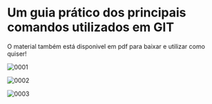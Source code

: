 # Um guia prático dos principais comandos utilizados em GIT

O material também está disponivel em pdf para baixar e utilizar como quiser!

![0001](https://user-images.githubusercontent.com/87348233/126082144-00b72ed2-b41c-4495-b9a8-2b251097e82a.jpg)

![0002](https://user-images.githubusercontent.com/87348233/126082191-2a3b1a36-4a13-4900-8558-f6e32caa7034.jpg)

![0003](https://user-images.githubusercontent.com/87348233/126082196-3c8217f0-c2f5-41df-a33f-ea085f2ee636.jpg)
